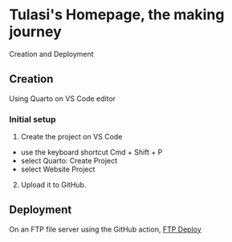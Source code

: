 # Tulasi's Homepage, the making journey
  Creation and Deployment

## Creation 
  Using Quarto on VS Code editor
  ### Initial setup
  1. Create the project on VS Code 
  - use the keyboard shortcut Cmd + Shift + P 
  - select  Quarto: Create Project
  - select Website Project
  2. Upload it to GitHub. 
      
## Deployment
  On an FTP file server using the GitHub action, [FTP Deploy](https://github.com/marketplace/actions/ftp-deploy) 
